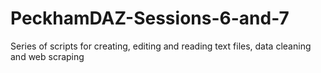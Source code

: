 # PeckhamDAZ-Sessions-6-and-7
Series of scripts for creating, editing and reading text files, data cleaning and web scraping
